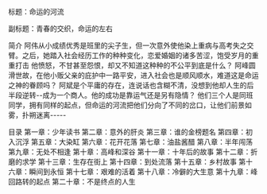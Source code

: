 标题：命运的河流

副标题：青春的交织，命运的左右

简介
阿伟从小成绩优秀是班里的尖子生，但一次意外使他染上重病与高考失之交臂。之后，她踏入社会经历工作的种种变化，恋爱婚姻的诸多苦涩，饱受岁月的重重打击
他愤怒，不甘甚至怨恨，却又不知道这种种的不公平到底是什么？
阿峰圆滑世故，在他小贩父亲的庇护中一路平安，进入社会也是顺风顺水，难道这是命运之神的眷顾吗？
阿斌是个平庸的存在，连说话也含糊不清，没想到他却人生的后半段逆转--成为一个商人。他的成功是靠运气还是另有隐情？
他们三个人是同班同学，拥有同样的起点，但命运的河流把他们分向了不同的岔口，让他们前景如雾，扑朔迷离-----

目录
第一章：少年读书
第二章：意外的肝炎
第三章：谁的金榜题名
第四章：初入沉浮
第五章：大染缸
第六章：花开花落
第七章：油盐酱醋
第八章：半年闯荡
第九章：无处不相逢
第十章：高峰和深谷
第十一章：十年后的故事
第十二章：折磨的求学
第十三章：生存在街上
第十四章：到处流落
第十五章：乡村故事
第十六章：瞬间到永恒
第十七章：艰难的活着
第十八章：冷僻的大生意
第十九章：峰回路转的起点
第二十章：不是终点的人生
